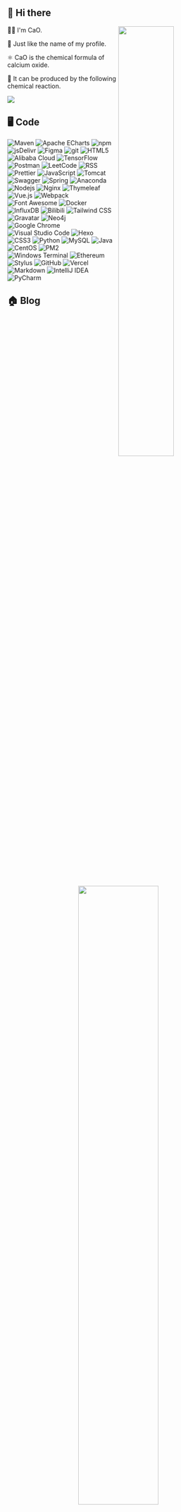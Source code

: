 ## 👋 Hi there

[<img align="right" width="50%" src="https://github-readme-stats.vercel.app/api?username=ImCa0&show_icons=true&count_private=true&theme=buefy">](https://github.com/ImCa0)

🙋‍♂️ I'm CaO.

👀 Just like the name of my profile.

⚛️ CaO is the chemical formula of calcium oxide.

🧪 It can be produced by the following chemical reaction.

<img src="https://cdn.jsdelivr.net/gh/ImCa0/ImCa0/assets/chemical-equation.svg">

## 🖥️ Code

<p>
  <img alt="Maven" src="https://img.shields.io/badge/-Maven-C71A36?logo=Apache%20Maven&logoColor=white" />
  <img alt="Apache ECharts" src="https://img.shields.io/badge/-ECharts-AA344D?logo=Apache%20ECharts&logoColor=white" />
  <img alt="npm" src="https://img.shields.io/badge/-NPM-CB3837?logo=npm&logoColor=white" />
  <img alt="jsDelivr" src="https://img.shields.io/badge/-jsDelivr-E84D3D?logo=jsDelivr&logoColor=white" />
  <img alt="Figma" src="https://img.shields.io/badge/-Figma-F24E1E?logo=Figma&logoColor=white" />
  <img alt="git" src="https://img.shields.io/badge/-Git-F05032?logo=git&logoColor=white" />
  <img alt="HTML5" src="https://img.shields.io/badge/-HTML5-E34F26?logo=html5&logoColor=white" />
  <img alt="Alibaba Cloud" src="https://img.shields.io/badge/-Alibaba%20Cloud-FF6A00?logo=Alibaba%20Cloud&logoColor=white" />
  <img alt="TensorFlow" src="https://img.shields.io/badge/-TensorFlow-FF6F00?logo=TensorFlow&logoColor=white" />
  <img alt="Postman" src="https://img.shields.io/badge/-Postman-FF6C37?logo=Postman&logoColor=white" />
  <img alt="LeetCode" src="https://img.shields.io/badge/-LeetCode-FFA116?logo=LeetCode&logoColor=white" />
  <img alt="RSS" src="https://img.shields.io/badge/-RSS-FFA500?logo=RSS&logoColor=white" />
  <img alt="Prettier" src="https://img.shields.io/badge/-Prettier-F7B93E?logo=prettier&logoColor=white" />
  <img alt="JavaScript" src="https://img.shields.io/badge/-JavaScript-F7DF1E?logo=JavaScript&logoColor=white" />
  <img alt="Tomcat" src="https://img.shields.io/badge/-Tomcat-F8DC75?logo=Apache%20Tomcat&logoColor=white" />
  <img alt="Swagger" src="https://img.shields.io/badge/-Swagger-85EA2D?logo=Swagger&logoColor=white" />
  <img alt="Spring" src="https://img.shields.io/badge/-Spring-6DB33F?logo=Spring&logoColor=white" />
  <img alt="Anaconda" src="https://img.shields.io/badge/-Anaconda-44A833?logo=Anaconda&logoColor=white" />
  <img alt="Nodejs" src="https://img.shields.io/badge/-Nodejs-43853d?logo=Node.js&logoColor=white" />
  <img alt="Nginx" src="https://img.shields.io/badge/-Nginx-009639?logo=NGINX&logoColor=white" />
  <img alt="Thymeleaf" src="https://img.shields.io/badge/-Thymeleaf-005F0F?logo=Thymeleaf&logoColor=white" />
  <img alt="Vue.js" src="https://img.shields.io/badge/-Vue.js-4FC08D?logo=Vue.js&logoColor=white" />
  <img alt="Webpack" src="https://img.shields.io/badge/-Webpack-8DD6F9?logo=webpack&logoColor=white" /> 
  <img alt="Font Awesome" src="https://img.shields.io/badge/-Font%20Awesome-528DD7?logo=Font%20Awesome&logoColor=white" />
  <img alt="Docker" src="https://img.shields.io/badge/-Docker-46a2f1?logo=docker&logoColor=white" />
  <img alt="InfluxDB" src="https://img.shields.io/badge/-InfluxDB-22ADF6?logo=InfluxDB&logoColor=white" />
  <img alt="Bilibili" src="https://img.shields.io/badge/-Bilibili-00A1D6?logo=Bilibili&logoColor=white" />
  <img alt="Tailwind CSS" src="https://img.shields.io/badge/-Tailwind%20CSS-06B6D4?logo=Tailwind%20CSS&logoColor=white" />
  <img alt="Gravatar" src="https://img.shields.io/badge/-Gravatar-1E8CBE?logo=Gravatar&logoColor=white" />
  <img alt="Neo4j" src="https://img.shields.io/badge/-Neo4j-008CC1?logo=Neo4j&logoColor=white" />
  <img alt="Google Chrome" src="https://img.shields.io/badge/-Chrome-4285F4?logo=Google%20Chrome&logoColor=white" />
  <img alt="Visual Studio Code" src="https://img.shields.io/badge/-VS%20Code-007ACC?logo=Visual%20Studio%20Code&logoColor=white" />
  <img alt="Hexo" src="https://img.shields.io/badge/-Hexo-0E83CD?logo=Hexo&logoColor=white" />
  <img alt="CSS3" src="https://img.shields.io/badge/-CSS3-1572B6?logo=CSS3&logoColor=white" />
  <img alt="Python" src="https://img.shields.io/badge/-Python-3776AB?logo=Python&logoColor=white" />
  <img alt="MySQL" src="https://img.shields.io/badge/-MySQL-4479A1?logo=MySQL&logoColor=white" />
  <img alt="Java" src="https://img.shields.io/badge/-Java-007396?logo=Java&logoColor=white" />
  <img alt="CentOS" src="https://img.shields.io/badge/-CentOS-262577?logo=CentOS&logoColor=white" />
  <img alt="PM2" src="https://img.shields.io/badge/-PM2-2B037A?logo=PM2&logoColor=white" />
  <img alt="Windows Terminal" src="https://img.shields.io/badge/-Windows%20Terminal-4D4D4D?logo=Windows%20Terminal&logoColor=white" />
  <img alt="Ethereum" src="https://img.shields.io/badge/-Ethereum-3C3C3D?logo=Ethereum&logoColor=white" />
  <img alt="Stylus" src="https://img.shields.io/badge/-Stylus-333333?logo=Stylus&logoColor=white" />
  <img alt="GitHub" src="https://img.shields.io/badge/-GitHub-181717?logo=GitHub&logoColor=white" />
  <img alt="Vercel" src="https://img.shields.io/badge/-Vercel-000000?logo=Vercel&logoColor=white" />
  <img alt="Markdown" src="https://img.shields.io/badge/-Markdown-000000?logo=Markdown&logoColor=white" />
  <img alt="IntelliJ IDEA" src="https://img.shields.io/badge/-IntelliJ%20IDEA-000000?logo=IntelliJ%20IDEA&logoColor=white" />
  <img alt="PyCharm" src="https://img.shields.io/badge/-PyCharm-000000?logo=PyCharm&logoColor=white" />
</p>

## 🏠 Blog

<div align="center">
  <a href="https://www.imcao.cn"><img width="60%" src="https://cdn.jsdelivr.net/gh/ImCa0/ImCa0/assets/blog.png"></a>
</div>

## 🔨 Project

🎓 I am currently studying for a master's degree in mechanical and electronic engineering at NUAA.

🔬 My research topic is the optimal allocation of resources in industrial Internet cloud manufacturing.

💻 The project involved is the development of **enterprise service station(ESS)** in cloud manufacturing.

<table>
  <tr>
    <th width="40%">Project</th>
    <th width="45%">Introduction</th>
    <th width="15%">Repo Info</th>
  </tr>
  <tr>
    <td><a href="https://github.com/ImCa0/ESS-frontend"><img src="https://github-readme-stats.vercel.app/api/pin/?username=ImCa0&repo=ESS-frontend&theme=buefy"></a></td>
    <td>This project uses <a href="https://github.com/PanJiaChen/vue-admin-template">vue-admin-template</a> as the template. And libraries such as Element UI and ECharts are involved to build the front-end page of enterprise service station.</td>
    <td><img src="https://img.shields.io/tokei/lines/github/ImCa0/ESS-frontend"> <img src="https://img.shields.io/github/last-commit/ImCa0/ESS-frontend"></td>
  </tr>
  <tr>
    <td><a href="https://github.com/ImCa0/ESS-backend"><img src="https://github-readme-stats.vercel.app/api/pin/?username=ImCa0&repo=ESS-backend&theme=buefy"></a></td>
    <td>This project is developed on Spring Boot. Different from the traditional web development, Neo4j is used in this project to build knowledge graph model of manufacturing resources.</td>
    <td><img src="https://img.shields.io/tokei/lines/github/ImCa0/ESS-backend"> <img src="https://img.shields.io/github/last-commit/ImCa0/ESS-backend"></td>
  </tr>
  <tr>
    <td><a href="https://github.com/ImCa0/influxdb-api-springboot"><img src="https://github-readme-stats.vercel.app/api/pin/?username=ImCa0&repo=influxdb-api-springboot&theme=buefy"></a></td>
    <td>This project provides the API for influxdb. It is called by ESS-frontend directly to display real-time data of manufacturing resources as a distributed application.</td>
    <td><img src="https://img.shields.io/tokei/lines/github/ImCa0/influxdb-api-springboot"> <img src="https://img.shields.io/github/last-commit/ImCa0/influxdb-api-springboot"></td>
  </tr>
</table>
